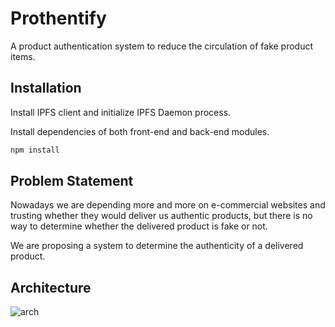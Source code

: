 # Prothentify

A product authentication system to reduce the circulation of fake product items.

## Installation

Install IPFS client and initialize IPFS Daemon process.

Install dependencies of both front-end and back-end modules.

```bash
npm install
```

## Problem Statement

Nowadays we are depending more and more on e-commercial websites and trusting whether they would deliver us authentic products, but there is no way to determine whether the delivered product is fake or not.

We are proposing a system to determine the authenticity of a delivered product. 


## Architecture

![arch](https://user-images.githubusercontent.com/29629154/167630157-ad056b56-0c28-4b36-af18-35e792b4332f.png)

